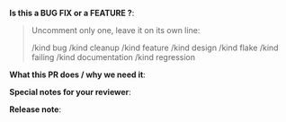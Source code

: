 <!-- Thanks for sending a pull request!
1. If this is your first time, please read the [contributing guide](https://metallb.universe.tf/community/#contributing)
2. For non-trivial pull requests, please [file an
   issue](https://github.com/metallb/metallb-operator/issues/new) first, and get
   agreement that the change is a good idea, and a general guideline
   for how it should be implemented, before sending code. Large PRs
   that weren't first discussed and agreed upon in an issue won't be
   accepted.
3. If the PR fixes a particular bug, please include the words "Fixed
   #<issue number>" in the PR text, so that the bug auto-closes when
   the PR is merged.
-->

**Is this a BUG FIX or a FEATURE ?**:

> Uncomment only one, leave it on its own line:
>
> /kind bug
> /kind cleanup
> /kind feature
> /kind design
> /kind flake
> /kind failing
> /kind documentation
> /kind regression

**What this PR does / why we need it**:

**Special notes for your reviewer**:

**Release note**:
<!--  Write your release note:
1. Enter your extended release note in the below block. If the PR requires additional action from users switching to the new release, include the string "action required".
2. Follow the instructions for writing a release note from k8s: https://git.k8s.io/community/contributors/guide/release-notes.md
3. If no release note is required, just write "NONE".
-->

```release-note

```
